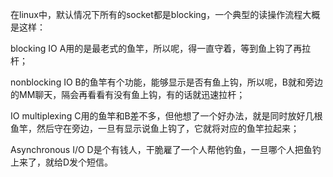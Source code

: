 在linux中，默认情况下所有的socket都是blocking，一个典型的读操作流程大概是这样：

blocking IO
A用的是最老式的鱼竿，所以呢，得一直守着，等到鱼上钩了再拉杆；

nonblocking IO
B的鱼竿有个功能，能够显示是否有鱼上钩，所以呢，B就和旁边的MM聊天，隔会再看看有没有鱼上钩，有的话就迅速拉杆；

IO multiplexing
C用的鱼竿和B差不多，但他想了一个好办法，就是同时放好几根鱼竿，然后守在旁边，一旦有显示说鱼上钩了，它就将对应的鱼竿拉起来；

Asynchronous I/O
D是个有钱人，干脆雇了一个人帮他钓鱼，一旦哪个人把鱼钓上来了，就给D发个短信。